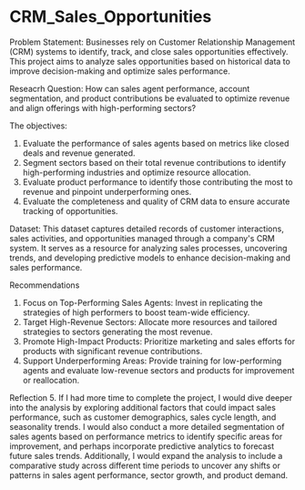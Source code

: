 # CRM_Sales_Opportunities

Problem Statement:
Businesses rely on Customer Relationship Management (CRM) systems to identify, track, and close sales opportunities effectively. 
This project aims to analyze sales opportunities based on historical data to improve decision-making and optimize sales performance.

Reseacrh Question:
How can sales agent performance, account segmentation, and product contributions be evaluated to optimize revenue and align offerings with 
high-performing sectors?

The objectives:
1. Evaluate the performance of sales agents based on metrics like closed deals and revenue generated.
2. Segment sectors based on their total revenue contributions to identify high-performing industries and optimize resource allocation.
3. Evaluate product performance to identify those contributing the most to revenue and pinpoint underperforming ones.
4. Evaluate the completeness and quality of CRM data to ensure accurate tracking of opportunities.

Dataset:
This dataset captures detailed records of customer interactions, sales activities, and opportunities managed through a company's CRM system. 
It serves as a resource for analyzing sales processes, uncovering trends, and developing predictive models to enhance decision-making and 
sales performance.



Recommendations
1. Focus on Top-Performing Sales Agents: Invest in replicating the strategies of high performers to boost team-wide efficiency.
2. Target High-Revenue Sectors: Allocate more resources and tailored strategies to sectors generating the most revenue.
3. Promote High-Impact Products: Prioritize marketing and sales efforts for products with significant revenue contributions.
4. Support Underperforming Areas: Provide training for low-performing agents and evaluate low-revenue sectors and products for improvement or reallocation.

Reflection
5. If I had more time to complete the project, I would dive deeper into the analysis by exploring additional factors that could impact sales 
performance, such as customer demographics, sales cycle length, and seasonality trends. I would also conduct a more detailed segmentation of sales agents based on performance metrics to identify specific areas for improvement, and perhaps incorporate predictive analytics to forecast future sales trends. Additionally, I would expand the analysis to include a comparative study across different time periods to uncover any shifts or patterns in sales agent performance, sector growth, and product demand.
